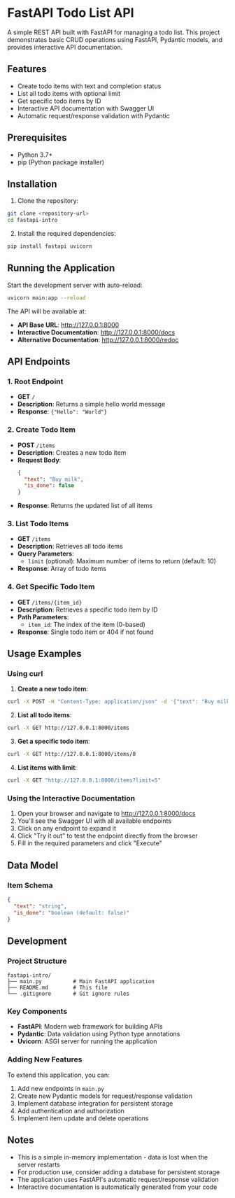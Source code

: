 # FastAPI Todo List API

A simple REST API built with FastAPI for managing a todo list. This project demonstrates basic CRUD operations using FastAPI, Pydantic models, and provides interactive API documentation.

## Features

- Create todo items with text and completion status
- List all todo items with optional limit
- Get specific todo items by ID
- Interactive API documentation with Swagger UI
- Automatic request/response validation with Pydantic

## Prerequisites

- Python 3.7+
- pip (Python package installer)

## Installation

1. Clone the repository:
```bash
git clone <repository-url>
cd fastapi-intro
```

2. Install the required dependencies:
```bash
pip install fastapi uvicorn
```

## Running the Application

Start the development server with auto-reload:
```bash
uvicorn main:app --reload
```

The API will be available at:
- **API Base URL**: http://127.0.0.1:8000
- **Interactive Documentation**: http://127.0.0.1:8000/docs
- **Alternative Documentation**: http://127.0.0.1:8000/redoc

## API Endpoints

### 1. Root Endpoint
- **GET** `/`
- **Description**: Returns a simple hello world message
- **Response**: `{"Hello": "World"}`

### 2. Create Todo Item
- **POST** `/items`
- **Description**: Creates a new todo item
- **Request Body**:
  ```json
  {
    "text": "Buy milk",
    "is_done": false
  }
  ```
- **Response**: Returns the updated list of all items

### 3. List Todo Items
- **GET** `/items`
- **Description**: Retrieves all todo items
- **Query Parameters**:
  - `limit` (optional): Maximum number of items to return (default: 10)
- **Response**: Array of todo items

### 4. Get Specific Todo Item
- **GET** `/items/{item_id}`
- **Description**: Retrieves a specific todo item by ID
- **Path Parameters**:
  - `item_id`: The index of the item (0-based)
- **Response**: Single todo item or 404 if not found

## Usage Examples

### Using curl

1. **Create a new todo item**:
```bash
curl -X POST -H "Content-Type: application/json" -d '{"text": "Buy milk"}' http://127.0.0.1:8000/items
```

2. **List all todo items**:
```bash
curl -X GET http://127.0.0.1:8000/items
```

3. **Get a specific todo item**:
```bash
curl -X GET http://127.0.0.1:8000/items/0
```

4. **List items with limit**:
```bash
curl -X GET "http://127.0.0.1:8000/items?limit=5"
```

### Using the Interactive Documentation

1. Open your browser and navigate to http://127.0.0.1:8000/docs
2. You'll see the Swagger UI with all available endpoints
3. Click on any endpoint to expand it
4. Click "Try it out" to test the endpoint directly from the browser
5. Fill in the required parameters and click "Execute"

## Data Model

### Item Schema
```json
{
  "text": "string",
  "is_done": "boolean (default: false)"
}
```

## Development

### Project Structure
```
fastapi-intro/
├── main.py          # Main FastAPI application
├── README.md        # This file
└── .gitignore       # Git ignore rules
```

### Key Components

- **FastAPI**: Modern web framework for building APIs
- **Pydantic**: Data validation using Python type annotations
- **Uvicorn**: ASGI server for running the application

### Adding New Features

To extend this application, you can:
1. Add new endpoints in `main.py`
2. Create new Pydantic models for request/response validation
3. Implement database integration for persistent storage
4. Add authentication and authorization
5. Implement item update and delete operations

## Notes

- This is a simple in-memory implementation - data is lost when the server restarts
- For production use, consider adding a database for persistent storage
- The application uses FastAPI's automatic request/response validation
- Interactive documentation is automatically generated from your code
